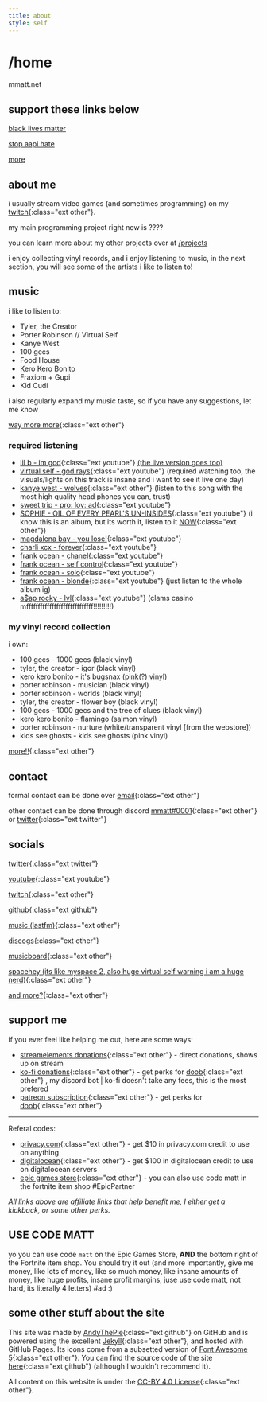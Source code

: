 ```yaml
---
title: about
style: self
---
```

<h1 class="emphasis-highlight">/home</h1>

mmatt.net

## support these links below
[black lives matter](https://blacklivesmatters.carrd.co)

[stop aapi hate](https://anti-asianviolenceresources.carrd.co)

[more](https://dotherightthing.carrd.co/)

## about me
i usually stream video games (and sometimes programming) on my [twitch](https://mmatt.link/live){:class="ext other"}.

my main programming project right now is ????

you can learn more about my other projects over at [/projects](https://mmatt.net/projects)

i enjoy collecting vinyl records, and i enjoy listening to music, in the next section, you will see some of the artists i like to listen to!

## music
i like to listen to:

* Tyler, the Creator
* Porter Robinson // Virtual Self
* Kanye West
* 100 gecs
* Food House
* Kero Kero Bonito
* Fraxiom + Gupi
* Kid Cudi

i also regularly expand my music taste, so if you have any suggestions, let me know

[way more more](https://last.fm/user/mmattbtw){:class="ext other"}

### required listening
* [lil b - im god](https://www.youtube.com/watch?v=ZG6zsHUCum4){:class="ext youtube"} [(the live version goes too)](https://www.youtube.com/watch?v=yTC8ECjQBp8)
* [virtual self - god rays](https://www.youtube.com/watch?v=WunyRgaA_ws){:class="ext youtube"} (required watching too, the visuals/lights on this track is insane and i want to see it live one day)
* [kanye west - wolves](https://open.spotify.com/track/432hUIl3ISDeytYW5XBQ5h?si=525a126aee36406d){:class="ext other"} (listen to this song with the most high quality head phones you can, trust)
* [sweet trip - pro: lov: ad](https://www.youtube.com/watch?v=DlSIznmujYM){:class="ext youtube"}
* [SOPHIE - OIL OF EVERY PEARL'S UN-INSIDES](https://www.youtube.com/watch?v=AC8h4HnWyys){:class="ext youtube"} (i know this is an album, but its worth it, listen to it [NOW](https://cdn.7tv.app/emote/61e14854950a8915e1708862/4x){:class="ext other"})
* [magdalena bay - you lose!](https://www.youtube.com/watch?v=FQPXX_eZZAk){:class="ext youtube"}
* [charli xcx - forever](https://www.youtube.com/watch?v=TbJE-KVZvTA){:class="ext youtube"}
* [frank ocean - chanel](https://www.youtube.com/watch?v=XnbsIl2BnWw){:class="ext youtube"}
* [frank ocean - self control](https://www.youtube.com/watch?v=BME88lS6aVY){:class="ext youtube"}
* [frank ocean - solo](https://www.youtube.com/watch?v=X_SEwgDl02E){:class="ext youtube"}
* [frank ocean - blonde](https://www.youtube.com/playlist?list=PLzoqV_VvWIwGzYTcm3r1JwqgQOBXTvKyd){:class="ext youtube"} (just listen to the whole album ig)
* [a$ap rocky - lvl](https://www.youtube.com/watch?v=LcSZURoLbis){:class="ext youtube"} (clams casino mfffffffffffffffffffffffffffff!!!!!!!!!)

### my vinyl record collection
i own:

* 100 gecs - 1000 gecs (black vinyl)
* tyler, the creator - igor (black vinyl)
* kero kero bonito - it's bugsnax (pink(?) vinyl)
* porter robinson - musician (black vinyl)
* porter robinson - worlds (black vinyl)
* tyler, the creator - flower boy (black vinyl)
* 100 gecs - 1000 gecs and the tree of clues (black vinyl)
* kero kero bonito - flamingo (salmon vinyl)
* porter robinson - nurture (white/transparent vinyl [from the webstore])
* kids see ghosts - kids see ghosts (pink vinyl)

[more!!](https://www.discogs.com/user/mmattbtw){:class="ext other"}

## contact
formal contact can be done over [email](https://mmatt.link/email){:class="ext other"}

other contact can be done through discord [mmatt#0001](https://discord.com/users/308000668181069824){:class="ext other"} or [twitter](https://twitter.com/mmattbtw){:class="ext twitter"}

## socials
[twitter](https://mmatt.link/twt){:class="ext twitter"}

[youtube](https://mmatt.link/yt){:class="ext youtube"}

[twitch](https://mmatt.link/live){:class="ext other"}

[github](https://github.com/mmattbtw){:class="ext github"}

[music (lastfm)](https://last.fm/user/mmattbtw){:class="ext other"}

[discogs](https://discogs.com/user/mmattbtw){:class="ext other"}

[musicboard](https://musicboard.app/mmatt){:class="ext other"}

[spacehey (its like myspace 2, also huge virtual self warning i am a huge nerd)](https://spacehey.com/mmatt){:class="ext other"}

[and more?](https://mmatt.link/soc){:class="ext other"}

## support me
if you ever feel like helping me out, here are some ways:
* [streamelements donations](https://streamelements.com/mmattbtw/tip){:class="ext other"} - direct donations, shows up on stream
* [ko-fi donations](https://ko-fi.com/mmatt){:class="ext other"} - get perks for [doob](https://doobbot.com){:class="ext other"} , my discord bot | ko-fi doesn't take any fees, this is the most prefered
* [patreon subscription](https://patreon.com/doobdev){:class="ext other"} - get perks for [doob](https://doobbot.com){:class="ext other"}

---

Referal codes:
* [privacy.com](https://privacy.com/join/9X6CP){:class="ext other"} - get $10 in privacy.com credit to use on anything
* [digitalocean](https://www.digitalocean.com/?refcode=3470e3b80f7c&utm_campaign=Referral_Invite&utm_medium=Referral_Program&utm_source=badge){:class="ext other"} - get $100 in digitalocean credit to use on digitalocean servers
* [epic games store](https://www.epicgames.com/store/p/fortnite?epic_creator_id=0caf473a446a4837a448dce55f063ebc&epic_game_id=fortnite){:class="ext other"} - you can also use code matt in the fortnite item shop #EpicPartner

*All links above are affiliate links that help benefit me, I either get a kickback, or some other perks.*


## USE CODE MATT
yo you can use code `matt` on the Epic Games Store, **AND** the bottom right of the Fortnite item shop. You should try it out (and more importantly, give me money, like lots of money, like so much money, like insane amounts of money, like huge profits, insane profit margins, juse use code matt, not hard, its literally 4 letters) #ad :)

## some other stuff about the site
This site was made by [AndyThePie](https://github.com/andythepie){:class="ext github"} on GitHub and is powered using the excellent [Jekyll](https://jekyllrb.com){:class="ext other"}, and hosted with GitHub Pages. Its icons come from a subsetted version of [Font Awesome 5](https://fontawesome.com){:class="ext other"}. You can find the source code of the site [here](https://github.com/andythepie/andythepie.github.io){:class="ext github"} (although I wouldn't recommend it).

All content on this website is under the [CC-BY 4.0 License](https://creativecommons.org/licenses/by/4.0/legalcode){:class="ext other"}.

<script src='https://storage.ko-fi.com/cdn/scripts/overlay-widget.js'></script>
<script>
  kofiWidgetOverlay.draw('mmatt', {
    'type': 'floating-chat',
    'floating-chat.donateButton.text': 'Support me',
    'floating-chat.donateButton.background-color': '#00b9fe',
    'floating-chat.donateButton.text-color': '#fff'
  });
</script>
